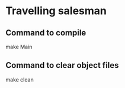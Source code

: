 # Travelling salesman

## Command to compile
make Main

## Command to clear object files
make clean
